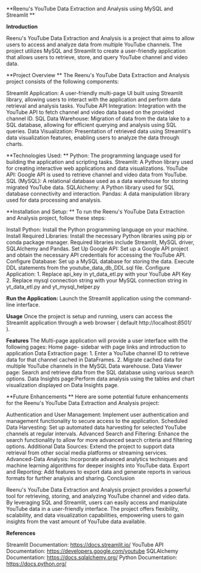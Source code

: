 **Reenu's YouTube Data Extraction and Analysis using MySQL and Streamlit
**

**Introduction**

Reenu's YouTube Data Extraction and Analysis is a project that aims to allow users to access and analyze data from multiple YouTube channels. The project utilizes MySQL and Streamlit to create a user-friendly application that allows users to retrieve, store, and query YouTube channel and video data.

**Project Overview
**
The Reenu's YouTube Data Extraction and Analysis project consists of the following components:

Streamlit Application: A user-friendly multi-page UI built using Streamlit library, allowing users to interact with the application and perform data retrieval and analysis tasks.
YouTube API Integration: Integration with the YouTube API to fetch channel and video data based on the provided channel ID.
SQL Data Warehouse: Migration of data from the data lake to a SQL database, allowing for efficient querying and analysis using SQL queries.
Data Visualization: Presentation of retrieved data using Streamlit's data visualization features, enabling users to analyze the data through charts.

**Technologies Used: 
**
Python: The programming language used for building the application and scripting tasks.
Streamlit: A Python library used for creating interactive web applications and data visualizations.
YouTube API: Google API is used to retrieve channel and video data from YouTube.
SQL (MySQL): A relational database used as a data warehouse for storing migrated YouTube data.
SQLAlchemy: A Python library used for SQL database connectivity and interaction.
Pandas: A data manipulation library used for data processing and analysis.

**Installation and Setup:
**
To run the Reenu's YouTube Data Extraction and Analysis project, follow these steps:

Install Python: Install the Python programming language on your machine.
Install Required Libraries: Install the necessary Python libraries using pip or conda package manager. Required libraries include Streamlit, MySQL driver, SQLAlchemy and Pandas.
Set Up Google API: Set up a Google API project and obtain the necessary API credentials for accessing the YouTube API.
Configure Database: Set up a MySQL database for storing the data. Execute DDL statements from the youtube_data_db_DDL.sql file.
Configure Application: 
    1. Replace api_key in yt_data_etl.py with your YouTube API Key
    2. Replace mysql connection string with your MySQL connection string in yt_data_etl.py and yt_mysql_helper.py

**Run the Application:** Launch the Streamlit application using the command-line interface.

**Usage**
Once the project is setup and running, users can access the Streamlit application through a web browser ( default http://localhost:8501/ ).

**Features** 
The Multi-page application will provide a user interface with the following pages:
Home page- sidebar with page links and introduction to application
Data Extraction page:
        1. Enter a YouTube channel ID to retrieve data for that channel cached in DataFrames.
        2. Migrate cached data for multiple YouTube channels in the MySQL Data warehouse.
Data Viewer page: Search and retrieve data from the SQL database using various search options.
Data Insights page:Perform data analysis using the tables and chart visualization displayed on Data Insights page.

**Future Enhancements
**
Here are some potential future enhancements for the Reenu's YouTube Data Extraction and Analysis project:

Authentication and User Management: Implement user authentication and management functionality to secure access to the application.
Scheduled Data Harvesting: Set up automated data harvesting for selected YouTube channels at regular intervals.
Advanced Search and Filtering: Enhance the search functionality to allow for more advanced search criteria and filtering options.
Additional Data Sources: Extend the project to support data retrieval from other social media platforms or streaming services.
Advanced-Data Analysis: Incorporate advanced analytics techniques and machine learning algorithms for deeper insights into YouTube data.
Export and Reporting: Add features to export data and generate reports in various formats for further analysis and sharing.
Conclusion

Reenu's YouTube Data Extraction and Analysis project provides a powerful tool for retrieving, storing, and analyzing YouTube channel and video data. By leveraging SQL and Streamlit, users can easily access and manipulate YouTube data in a user-friendly interface. The project offers flexibility, scalability, and data visualization capabilities, empowering users to gain insights from the vast amount of YouTube data available.

**References**

Streamlit Documentation: https://docs.streamlit.io/
YouTube API Documentation: https://developers.google.com/youtube
SQLAlchemy Documentation: https://docs.sqlalchemy.org/
Python Documentation: https://docs.python.org/
